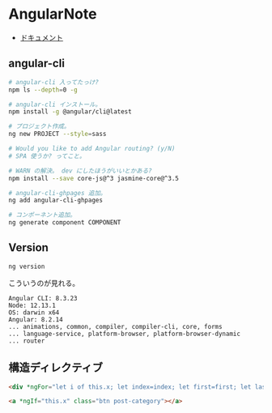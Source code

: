 AngularNote
===

- [ドキュメント](https://angular.jp/docs)

## angular-cli

```bash
# angular-cli 入ってたっけ?
npm ls --depth=0 -g

# angular-cli インストール。
npm install -g @angular/cli@latest

# プロジェクト作成。
ng new PROJECT --style=sass

# Would you like to add Angular routing? (y/N)
# SPA 使うか? ってこと。

# WARN の解決。 dev にしたほうがいいとかある?
npm install --save core-js@^3 jasmine-core@^3.5

# angular-cli-ghpages 追加。
ng add angular-cli-ghpages

# コンポーネント追加。
ng generate component COMPONENT
```

## Version

```bash
ng version
```

こういうのが見れる。

```plaintext
Angular CLI: 8.3.23
Node: 12.13.1
OS: darwin x64
Angular: 8.2.14
... animations, common, compiler, compiler-cli, core, forms
... language-service, platform-browser, platform-browser-dynamic
... router
```

## 構造ディレクティブ

```html
<div *ngFor="let i of this.x; let index=index; let first=first; let last=last; let even=even; let odd=odd"></div>

<a *ngIf="this.x" class="btn post-category"></a>
```